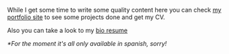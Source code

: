
While I get some time to write some quality content here you can check <a href="http://robertotunon.com" target="_blank">my portfolio site</a> to see some projects done and get my CV.

Also you can take a look to my <a href="http://robertotunon.com/bio" target="_blank">bio resume</a>

_*For the moment it's all only available in spanish, sorry!_
